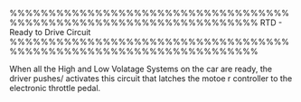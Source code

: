 %%%%%%%%%%%%%%%%%%%%%%%%%%%%%%%%%%%%%%%%%%%%%%%%%%%%%%%%%%%%%%%%%%%%
              RTD - Ready to Drive Circuit
%%%%%%%%%%%%%%%%%%%%%%%%%%%%%%%%%%%%%%%%%%%%%%%%%%%%%%%%%%%%%%%%%%%%

When all the High and Low Volatage Systems on the car are ready, the driver pushes/
activates this circuit that latches the motoe r controller to the electronic throttle
pedal.